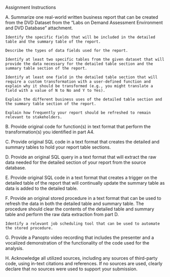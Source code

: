 Assignment Instructions

A. Summarize one real-world written business report that can be created from the DVD Dataset from the “Labs on Demand Assessment Environment and DVD Database” attachment.

    Identify the specific fields that will be included in the detailed table and the summary table of the report.

    Describe the types of data fields used for the report.

    Identify at least two specific tables from the given dataset that will provide the data necessary for the detailed table section and the summary table section of the report.

    Identify at least one field in the detailed table section that will require a custom transformation with a user-defined function and explain why it should be transformed (e.g., you might translate a field with a value of N to No and Y to Yes).

    Explain the different business uses of the detailed table section and the summary table section of the report.

    Explain how frequently your report should be refreshed to remain relevant to stakeholders.

B. Provide original code for function(s) in text format that perform the transformation(s) you identified in part A4.

C. Provide original SQL code in a text format that creates the detailed and summary tables to hold your report table sections.

D. Provide an original SQL query in a text format that will extract the raw data needed for the detailed section of your report from the source database.

E. Provide original SQL code in a text format that creates a trigger on the detailed table of the report that will continually update the summary table as data is added to the detailed table.

F. Provide an original stored procedure in a text format that can be used to refresh the data in both the detailed table and summary table. The procedure should clear the contents of the detailed table and summary table and perform the raw data extraction from part D.

    Identify a relevant job scheduling tool that can be used to automate the stored procedure.

G. Provide a Panopto video recording that includes the presenter and a vocalized demonstration of the functionality of the code used for the analysis.

H. Acknowledge all utilized sources, including any sources of third-party code, using in-text citations and references. If no sources are used, clearly declare that no sources were used to support your submission.
